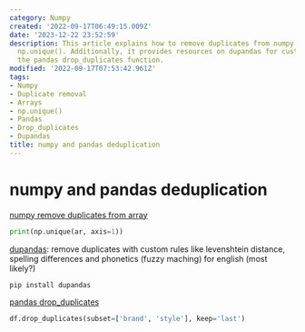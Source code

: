 ```yaml
---
category: Numpy
created: '2022-09-17T06:49:15.009Z'
date: '2023-12-22 23:52:59'
description: This article explains how to remove duplicates from numpy arrays using
  np.unique(). Additionally, it provides resources on dupandas for custom rules and
  the pandas drop_duplicates function.
modified: '2022-09-17T07:53:42.961Z'
tags:
- Numpy
- Duplicate removal
- Arrays
- np.unique()
- Pandas
- Drop_duplicates
- Dupandas
title: numpy and pandas deduplication
---
```


# numpy and pandas deduplication

[numpy remove duplicates from array](https://datascienceparichay.com/article/numpy-remove-duplicates-from-array/#:~:text=Use%20the%20np.unique%20%28%29%20function%20to%20remove%20duplicates,remove%20duplicate%20columns%20from%20a%202-D%20Numpy%20array.)

```python
print(np.unique(ar, axis=1))
```

[dupandas](https://pypi.org/project/dupandas/#:~:text=dupandas%20is%20a%20python%20package%20to%20perform%20data,Matchers%20that%20can%20handle%20spelling%20differences%20and%20phonetics.): remove duplicates with custom rules like levenshtein distance, spelling differences and phonetics (fuzzy maching) for english (most likely?)
```bash
pip install dupandas
```

[pandas drop_duplicates](https://pandas.pydata.org/pandas-docs/stable/reference/api/pandas.DataFrame.drop_duplicates.html)

```python
df.drop_duplicates(subset=['brand', 'style'], keep='last')
```
